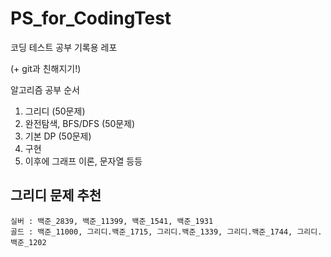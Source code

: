 # PS_for_CodingTest

코딩 테스트 공부 기록용 레포

(+ git과 친해지기!)


알고리즘 공부 순서
1. 그리디 (50문제)
2. 완전탐색, BFS/DFS (50문제)
3. 기본 DP (50문제)
4. 구현
5. 이후에 그래프 이론, 문자열 등등


## 그리디 문제 추천

    실버 : 백준_2839, 백준_11399, 백준_1541, 백준_1931
    골드 : 백준_11000, 그리디.백준_1715, 그리디.백준_1339, 그리디.백준_1744, 그리디.백준_1202